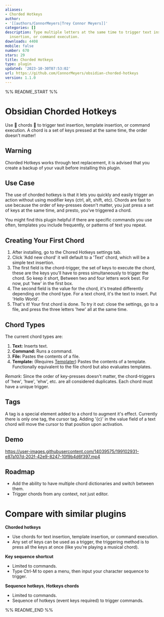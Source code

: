 ```yaml
---
aliases:
- Chorded Hotkeys
author:
- '[[authors/ConnorMeyers|Trey Connor Meyers]]'
categories: []
description: Type multiple letters at the same time to trigger text insertion, template
  insertion, or command execution.
downloads: 4408
mobile: false
number: 670
stars: 29
title: Chorded Hotkeys
type: plugin
updated: '2023-10-30T07:53:02'
url: https://github.com/ConnorMeyers/obsidian-chorded-hotkeys
version: 1.1.0
---
```


%% README_START %%

# Obsidian Chorded Hotkeys 
Use 🎵 chords 🎵 to trigger text insertion, template insertion, or command execution.
A chord is a set of keys pressed at the same time, the order doesn't matter! 

## Warning
Chorded Hotkeys works through text replacement, it is advised that you create a backup of your vault before installing this plugin.

## Use Case
The use of chorded hotkeys is that it lets you quickly and easily trigger an action without using modifier keys (ctrl, alt, shift, etc). Chords are fast to use because the order of key-presses doesn't matter, you just press a set of keys at the same time, and presto, you've triggered a chord.

You might find this plugin helpful if there are specific commands you use often, templates you include frequently, or patterns of text you repeat.

## Creating Your First Chord
1. After installing, go to the Chored Hotkeys settings tab.
2. Click 'Add new chord' it will default to a 'Text' chord, which will be a simple text insertion.
3. The first field is the chord-trigger, the set of keys to execute the chord, these are the keys you'll have to press simultaneously to trigger the chord. So keep it short, Between two and four letters work best. For now, put 'hew' in the first box.
4. The second field is the value for the chord, it's treated differently depending on the chord type. For a text chord, it's the text to insert. Put 'Hello World'.
5. That's it! Your first chord is done. To try it out: close the settings, go to a file, and press the three letters 'hew' all at the same time.

## Chord Types
The current chord types are:
1. **Text:** Inserts text. 
2. **Command:** Runs a command.
3. **File:** Pastes the contents of a file.
4. **Template:** (Requires [Templater](https://github.com/SilentVoid13/Templater)) Pastes the contents of a template. Functionally equivalent to the file chord but also evaluates templates.

*Remark*: Since the order of key-presses doesn't matter, the chord-triggers of 'hew', 'hwe', 'ehw', etc. are all considered duplicates. Each chord must have a unique trigger.

## Tags 
A tag is a special element added to a chord to augment it's effect.
Currently there is only one tag, the cursor tag. Adding '{c}' in the value field of a text chord will move the cursor to that position upon activation.

## Demo
https://user-images.githubusercontent.com/14039575/199102931-e87a107d-202f-42e9-8247-10f9b4d6f397.mp4

## Roadmap 
- Add the ability to have multiple chord dictionaries and switch between them.
- Trigger chords from any context, not just editor.

# Compare with similar plugins

**Chorded hotkeys**

- Use chords for text insertion, template insertion, or command execution.
- Any set of keys can be used as a trigger, the triggering method is to press all the keys at once (like you're playing a musical chord).

**Key sequence shortcut**

- Limited to commands.
- Type Ctrl-M to open a menu, then input your character sequence to trigger.

**Sequence hotkeys**, **Hotkeys chords**

- Limited to commands.
- Sequence of hotkeys (event keys required) to trigger commands.

%% README_END %%
